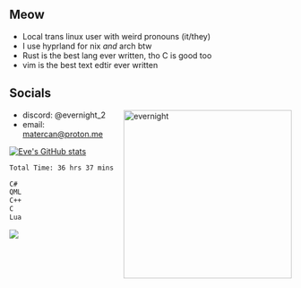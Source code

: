 ## Meow

- Local trans linux user with weird pronouns (it/they)
- I use hyprland for nix *and* arch btw
- Rust is the best lang ever written, tho C is good too
- vim is the best text edtir ever written

## Socials

<img src="https://media1.tenor.com/m/cRs4lnEWw48AAAAd/everknight-evernight.gif" alt="evernight" align="right" height="300" width="300">

- discord: @evernight_2
- email: matercan@proton.me

[![Eve's GitHub stats](https://github-readme-stats.vercel.app/api?username=Matercan&showicons=true&theme=tokyonight)](https://github.com/anuraghazra/github-readme-stats)

 <!--START_SECTION:waka-->

```txt
Total Time: 36 hrs 37 mins

C#                                 28 hrs 13 mins  >>>>>>>>>>>>>>>>>>>------   75.96 %
QML                                2 hrs 7 mins    >------------------------   05.70 %
C++                                1 hr 53 mins    >------------------------   05.07 %
C                                  1 hr 35 mins    >------------------------   04.27 %
Lua                                38 mins         -------------------------   01.74 %
```

<!--END_SECTION:waka-->





<img src="https://count.getloli.com/@Matercan?name=Matercan&theme=rule34&padding=7&offset=0&align=top&scale=1&pixelated=1&darkmode=auto">

<!--
**Matercan/Matercan** is a ✨ _special_ ✨ repository because its `README.md` (this file) appears on your GitHub profile.

Here are some ideas to get you started:

- 🔭 I’m currently working on ...
- 🌱 I’m currently learning ...
- 👯 I’m looking to collaborate on ...
- 🤔 I’m looking for help with ...
- 💬 Ask me about ...
- 📫 How to reach me: ...
- 😄 Pronouns: ...
- ⚡ Fun fact: ...
-->
